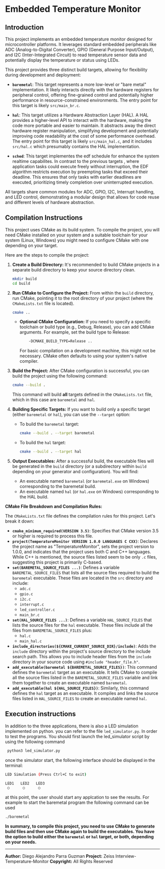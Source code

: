 # Embedded Temperature Monitor

## Introduction

This project implements an embedded temperature monitor designed for microcontroller platforms. It leverages standard embedded peripherals like ADC (Analog-to-Digital Converter), GPIO (General Purpose Input/Output), and I2C (Inter-Integrated Circuit) to read temperature sensor data and potentially display the temperature or status using LEDs.

This project provides three distinct build targets, allowing for flexibility during development and deployment:

* **`baremetal`**: This target represents a more low-level or "bare metal" implementation. It likely interacts directly with the hardware registers for peripheral control, offering fine-grained control and potentially higher performance in resource-constrained environments. The entry point for this target is likely `src/main_br.c`.

* **`hal`**: This target utilizes a Hardware Abstraction Layer (HAL). A HAL provides a higher-level API to interact with the hardware, making the code more portable and easier to maintain. It abstracts away the direct hardware register manipulation, simplifying development and potentially improving code readability at the cost of some performance overhead. The entry point for this target is likely `src/main_hal.c`, and it includes `src/hal.c` which presumably contains the HAL implementation.

* **`sched`**: This target implementes the edf schedule for  enhance the system realtime capabilites. In contrast to the previous targets , where application tasks could execute freely without interruption, the EDF algorithm restricts execution by preempting tasks that exceed their deadline. This ensures that only tasks with earlier deadlines are executed, prioritizing timely completion over uninterrupted execution.

All targets share common modules for ADC, GPIO, I2C, Interrupt handling, and LED control, demonstrating a modular design that allows for code reuse and different levels of hardware abstraction.

## Compilation Instructions

This project uses CMake as its build system. To compile the project, you will need CMake installed on your system and a suitable toolchain for your system (Linux, Windows) you might need to configure CMake with one depending on your target.

Here are the steps to compile the project:

1.  **Create a Build Directory:** It's recommended to build CMake projects in a separate build directory to keep your source directory clean.

    ```bash
    mkdir build
    cd build
    ```

2.  **Run CMake to Configure the Project:**  From within the `build` directory, run CMake, pointing it to the root directory of your project (where the `CMakeLists.txt` file is located).

    ```bash
    cmake ..
    ```
    *   **Optional CMake Configuration:** If you need to specify a specific toolchain or build type (e.g., Debug, Release), you can add CMake arguments. For example, set the build type to Release:
        ```bash
            -DCMAKE_BUILD_TYPE=Release ..
        ```
        For basic compilation on a development machine, this might not be necessary. CMake often defaults to using your system's native compiler.

3.  **Build the Project:** After CMake configuration is successful, you can build the project using the following command:

    ```bash
    cmake --build .
    ```
    This command will build **all** targets defined in the `CMakeLists.txt` file, which in this case are `baremetal` and `hal`.

4.  **Building Specific Targets:** If you want to build only a specific target (either `baremetal` or `hal`), you can use the `--target` option:

    *   To build the `baremetal` target:
        ```bash
        cmake --build . --target baremetal
        ```

    *   To build the `hal` target:
        ```bash
        cmake --build . --target hal
        ```

5.  **Output Executables:** After a successful build, the executable files will be generated in the `build` directory (or a subdirectory within `build` depending on your generator and configuration). You will find:

    *   An executable named `baremetal` (or `baremetal.exe` on Windows) corresponding to the baremetal build.
    *   An executable named `hal` (or `hal.exe` on Windows) corresponding to the HAL build.

**CMake File Breakdown and Compilation Rules:**

The `CMakeLists.txt` file defines the compilation rules for this project. Let's break it down:

*   **`cmake_minimum_required(VERSION 3.5)`**:  Specifies that CMake version 3.5 or higher is required to process this file.
*   **`project(TemperatureMonitor VERSION 1.0.0 LANGUAGES C CXX)`**:  Declares the project name as "TemperatureMonitor", sets the project version to 1.0.0, and indicates that the project uses both C and C++ languages.  While C++ is mentioned, the source files listed seem to be only `.c` files, suggesting this project is primarily C-based.
*   **`set(BAREMETAL_SOURCE_FILES ...)`**: Defines a variable `BAREMETAL_SOURCE_FILES` that lists all the source files required to build the `baremetal` executable. These files are located in the `src` directory and include:
    *   `adc.c`
    *   `gpio.c`
    *   `i2c.c`
    *   `interrupt.c`
    *   `led_controller.c`
    *   `main_br.c`
*   **`set(HAL_SOURCE_FILES ...)`**: Defines a variable `HAL_SOURCE_FILES` that lists the source files for the `hal` executable. These files include all the files from `BAREMETAL_SOURCE_FILES` plus:
    *   `hal.c`
    *   `main_hal.c`
*   **`include_directories(${CMAKE_CURRENT_SOURCE_DIR}/include)`**:  Adds the `include` directory within the project's source directory to the include search path. This allows you to include header files from the `include` directory in your source code using `#include "header_file.h"`.
*   **`add_executable(baremetal ${BAREMETAL_SOURCE_FILES})`**:  This command defines the `baremetal` target as an executable. It tells CMake to compile all the source files listed in the `BAREMETAL_SOURCE_FILES` variable and link them together to create an executable named `baremetal`.
*   **`add_executable(hal ${HAL_SOURCE_FILES})`**: Similarly, this command defines the `hal` target as an executable. It compiles and links the source files listed in `HAL_SOURCE_FILES` to create an executable named `hal`.

## Execution instructions

In addition to the three applications, there is also a LED simulation implemented on python. you can refer to the file `led_simulator.py`. In order to test the programs. You should first launch the led_simulator script by using the following command
```bash
 python3 led_simulator.py
```

once the simulator start, the following interface should be displayed in the terminal:

```bash
LED Simulation (Press Ctrl+C to exit)

LED1   LED2   LED3
 ○      ○      ○
```
at this point, the user should start any applcation to see the results. For example to start the baremetal program the following command can be used 
```bash
./baremetal
```



**In summary, to compile this project, you need to use CMake to generate build files and then use CMake again to build the executables.  You have the option to build either the `baremetal` or `hal` target, or both, depending on your needs.**

---

**Author:** Diego Alejandro Parra Guzman
**Project:** Zeiss Interview-Temperature-Monitor
**Copyright:** All Rights Reserved